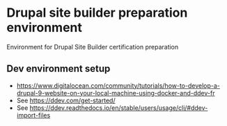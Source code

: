 # Drupal site builder preparation environment
Environment for Drupal Site Builder certification preparation
## Dev environment setup
* https://www.digitalocean.com/community/tutorials/how-to-develop-a-drupal-9-website-on-your-local-machine-using-docker-and-ddev-fr
* See https://ddev.com/get-started/
* See https://ddev.readthedocs.io/en/stable/users/usage/cli/#ddev-import-files
